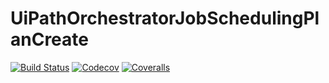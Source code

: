 # UiPathOrchestratorJobSchedulingPlanCreate

[![Build Status](https://travis-ci.com/wakakusa/UiPathOrchestratorJobSchedulingPlanCreate.jl.svg?branch=master)](https://travis-ci.com/wakakusa/UiPathOrchestratorJobSchedulingPlanCreate.jl)
[![Codecov](https://codecov.io/gh/wakakusa/UiPathOrchestratorJobSchedulingPlanCreate.jl/branch/master/graph/badge.svg)](https://codecov.io/gh/wakakusa/UiPathOrchestratorJobSchedulingPlanCreate.jl)
[![Coveralls](https://coveralls.io/repos/github/wakakusa/UiPathOrchestratorJobSchedulingPlanCreate.jl/badge.svg?branch=master)](https://coveralls.io/github/wakakusa/UiPathOrchestratorJobSchedulingPlanCreate.jl?branch=master)
